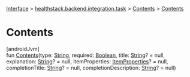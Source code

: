 
[Interface](../../../index.html) > [healthstack.backend.integration.task](../index.html) > [Contents](index.html) > [Contents](-contents.html)



# Contents



[androidJvm]\
fun [Contents](-contents.html)(type: [String](https://kotlinlang.org/api/latest/jvm/stdlib/kotlin/-string/index.html), required: [Boolean](https://kotlinlang.org/api/latest/jvm/stdlib/kotlin/-boolean/index.html), title: [String](https://kotlinlang.org/api/latest/jvm/stdlib/kotlin/-string/index.html)? = null, explanation: [String](https://kotlinlang.org/api/latest/jvm/stdlib/kotlin/-string/index.html)? = null, itemProperties: [ItemProperties](../-item-properties/index.html)? = null, completionTitle: [String](https://kotlinlang.org/api/latest/jvm/stdlib/kotlin/-string/index.html)? = null, completionDescription: [String](https://kotlinlang.org/api/latest/jvm/stdlib/kotlin/-string/index.html)? = null)




